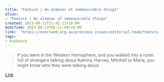 ```yaml
---
title: "Feature | An almanac of immeasurable things"
alias:
- "Feature | An almanac of immeasurable things"
created: 2023-08-12T21:43:11+10:00
modified: 2023-08-13T00:11:49+10:00
link:  "https://overland.org.au/previous-issues/editorial-team/feature-an-almanac-of-immeasurable-things/"
tags:
- bookmark
---
```


> If you were in the Western Hemisphere, and you walked into a room full of strangers talking about Katrina, Harvey, Mitchell or Maria, you might know who they were talking about.

[Link](https://overland.org.au/previous-issues/editorial-team/feature-an-almanac-of-immeasurable-things/)